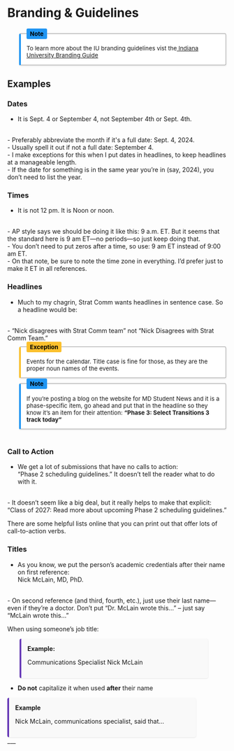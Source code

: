 
# **Branding & Guidelines**
<fieldset style ="
border-left: 4px solid #2196f3;
background-color: #ffffff;
padding: 1em;
margin-left: 2em;
box-shadow: 0 1px 3px rgba(0,0,0,0.1);
border-radius: 4px;
max-width: 700px;
font-size: 0.95em;
">
  <legend style="
  font-weight: bold;
  color: #000000;
  background-color: #2196f3;
  padding: 0.3em 0.6em;
  border-radius: 3px;
  ">
  Note
  </legend>
  To learn more about the IU branding guidelines vist the<a href "https://medicine.iu.edu/style-guide" target="_blank" rel="noopener nonreferrer"> Indiana University Branding Guide</a>
  </fieldset>

## Examples

### Dates

- It is Sept. 4 or September 4, not September 4th or Sept. 4th.
</br>
- Preferably abbreviate the month if it's a full date: Sept. 4, 2024.
</br>
- Usually spell it out if not a full date: September 4.
</br>
- I make exceptions for this when I put dates in headlines, to keep headlines at a manageable length.
</br>
- If the date for something is in the same year you’re in (say, 2024), you don’t need to list the year.

### Times

- It is not 12 pm. It is Noon or noon.
</br>
- AP style says we should be doing it like this: 9 a.m. ET. But it seems that the standard here is 9 am ET—no periods—so just keep doing that.
</br>
- You don’t need to put zeros after a time, so use: 9 am ET instead of 9:00 am ET.
</br>
- On that note, be sure to note the time zone in everything. I’d prefer just to make it ET in all references.

### Headlines

- Much to my chagrin, Strat Comm wants headlines in sentence case. So a headline would be:
</br>
- “Nick disagrees with Strat Comm team” not “Nick Disagrees with Strat Comm Team.”

<fieldset style ="
border-left: 4px solid #fbc02d;
background-color: #ffffff;
padding: 1em;
margin-left: 2em;
box-shadow: 0 1px 3px rgba(0,0,0,0.1);
border-radius: 4px;
max-width: 700px;
font-size: 0.95em;
">
  <legend style="
  font-weight: bold;
  color: #000000;
  background-color: #fbc02d;
  padding: 0.3em 0.6em;
  border-radius: 3px;
  ">
  Exception
  </legend>
  Events for the calendar. Title case is fine for those, as they are the proper noun names of the events.
  </fieldset>


<fieldset style ="
border-left: 4px solid #2196f3;
background-color: #ffffff;
padding: 1em;
margin-left: 2em;
box-shadow: 0 1px 3px rgba(0,0,0,0.1);
border-radius: 4px;
max-width: 700px;
font-size: 0.95em;
">
  <legend style="
  font-weight: bold;
  color: #000000;
  background-color: #2196f3;
  padding: 0.3em 0.6em;
  border-radius: 3px;
  ">
  Note
  </legend>
  If you’re posting a blog on the website for MD Student News and it is a phase-specific item, go ahead and put that in the headline so they know it’s an item for their attention:  
    <strong>“Phase 3: Select Transitions 3 track today”</strong>
  </div>
  </fieldset>




  
</br>

### Call to Action

- We get a lot of submissions that have no calls to action:  
“Phase 2 scheduling guidelines.” It doesn’t tell the reader what to do with it.
</br>
- It doesn’t seem like a big deal, but it really helps to make that explicit:  
“Class of 2027: Read more about upcoming Phase 2 scheduling guidelines.”

There are some helpful lists online that you can print out that offer lots of call-to-action verbs.

### Titles

- As you know, we put the person’s academic credentials after their name on first reference:  
Nick McLain, MD, PhD.
</br>
- On second reference (and third, fourth, etc.), just use their last name—even if they’re a doctor. Don’t put “Dr. McLain wrote this…” – just say “McLain wrote this…”

When using someone’s job title:

<div style="
  border-left: 4px solid #673ab7;
  background-color: #f9f9f9;
  padding: 1em;
  margin-left: 2em;
  border-radius: 4px;
  box-shadow: 0 1px 3px rgba(0,0,0,0.1);
  max-width: 400px
">
  <strong>Example:</strong>
  
  Communications Specialist Nick McLain
</div>

<ul>

<li><strong>Do not</strong> capitalize it when used <strong>after</strong> their name</li>  
</ul>
<div style="
  border-left: 4px solid #673ab7;
  background-color: #f9f9f9;
  padding: 1em;
  margin-left: 2em 0;
  border-radius: 4px;
  box-shadow: 0 1px 3px rgba(0,0,0,0.1);
  max-width: 400px;
  max-height: 100px;
"> <strong>Example</strong><br>
  
   Nick McLain, communications specialist, said that…
</div>
___
